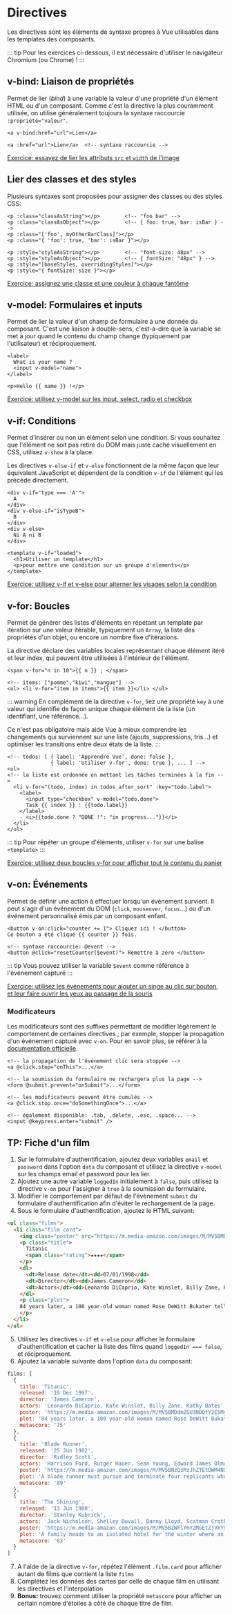 # Directives

Les directives sont les éléments de syntaxe propres à Vue utilisables dans les templates des composants.

::: tip
Pour les exercices ci-dessous, il est nécessaire d'utiliser le navigateur Chromium (ou Chrome) !
:::

## v-bind: Liaison de propriétés

Permet de lier (*bind*) à une variable la valeur d'une propriété d'un élément HTML ou d'un composant. Comme c'est la directive la plus couramment utilisée, on utilise généralement toujours la syntaxe raccourcie `:propriété="valeur"`.

```vue
<a v-bind:href="url">Lien</a>

<a :href="url">Lien</a>  <!-- syntaxe raccourcie -->
```

[Exercice: essayez de lier les attributs `src` et `width` de l'image](https://codepen.io/sylvainpv/pen/LBgqbq?editors=1010)

## Lier des classes et des styles

Plusieurs syntaxes sont proposées pour assigner des classes ou des styles CSS:

```vue
<p :class="classAsString"></p>        <!-- "foo bar" -->
<p :class="classAsObject"></p>        <!-- { foo: true, bar: isBar } -->
<p :class="['foo', myOtherBarClass]"></p>
<p :class="{ 'foo': true, 'bar': isBar }"></p>

<p :style="styleAsString"></p>        <!-- "font-size: 48px" -->
<p :style="styleAsObject"></p>        <!-- { fontSize: "48px" } -->
<p :style="[baseStyles, overridingStyles]"></p>
<p :style="{ fontSize: size }"></p>
```

[Exercice: assignez une classe et une couleur à chaque fantôme](https://codepen.io/sylvainpv/pen/qyJgLe?editors=1010)

## v-model: Formulaires et inputs

Permet de lier la valeur d'un champ de formulaire à une donnée du composant. C'est une liaison à double-sens, c'est-à-dire que la variable se met à jour quand le contenu du champ change (typiquement par l'utilisateur) et réciproquement.

```vue{3}
<label>
  What is your name ?
  <input v-model="name">
</label>

<p>Hello {{ name }} !</p>
```
<v-model-example />

[Exercice: utilisez v-model sur les input, select, radio et checkbox](https://codepen.io/sylvainpv/pen/rrqEMg?editors=1010)

## v-if: Conditions

Permet d'insérer ou non un élément selon une condition. Si vous souhaitez que l'élément ne soit pas retiré du DOM mais juste caché visuellement en CSS, utilisez `v-show` à la place.

Les directives `v-else-if` et `v-else` fonctionnent de la même façon que leur équivalent JavaScript et dépendent de la condition `v-if` de l'élément qui les précède directement.

```vue{1,4,7,11}
<div v-if="type === 'A'">
  A
</div>
<div v-else-if="isTypeB">
  B
</div>
<div v-else>
  Ni A ni B
</div>

<template v-if="loaded">
  <h1>Utiliser un template</h1>
  <p>pour mettre une condition sur un groupe d'elements</p>
</template>
```

[Exercice: utilisez v-if et v-else pour alterner les visages selon la condition](https://codepen.io/sylvainpv/pen/bjmXXV?editors=1010)

## v-for: Boucles

Permet de générer des listes d'éléments en répétant un template par itération sur une valeur itérable, typiquement un `Array`, la liste des propriétés d'un objet, ou encore un nombre fixe d'itérations.

La directive déclare des variables locales représentant chaque élément itéré et leur index, qui peuvent être utilisées à l'intérieur de l'élément.

```vue
<span v-for="n in 10">{{ n }} ; </span>

<!-- items: ["pomme","kiwi","mangue"] -->
<ul> <li v-for="item in items">{{ item }}</li> </ul>
```

<v-for-example-1 />

::: warning
En complément de la directive `v-for`, liez une propriété `key` à une valeur qui identifie de façon unique chaque élément de la liste (un identifiant, une référence...).

Ce n'est pas obligatoire mais aide Vue à mieux comprendre les changements qui surviennent sur une liste (ajouts, suppressions, tris...) et optimiser les transitions entre deux états de la liste.
:::

```vue{5}
<!-- todos: [ { label: 'Apprendre Vue', done: false },
              { label: 'Utiliser v-for', done: true }, ... ] -->
<ul>
<!-- la liste est ordonnée en mettant les tâches terminées à la fin -->
  <li v-for="(todo, index) in todos_after_sort" :key="todo.label">
    <label>
      <input type="checkbox" v-model="todo.done">
      Task {{ index }} : {{todo.label}}
    </label>
    - <i>{{todo.done ? "DONE !": "in progress..."}}</i>
  </li>
</ul>
```

<v-for-example-2 />

::: tip
Pour répéter un groupe d'éléments, utiliser `v-for` sur une balise `<template>`
:::

[Exercice: utilisez deux boucles v-for pour afficher tout le contenu du panier](https://codepen.io/sylvainpv/pen/RBqbBW?editors=1010)

## v-on: Événements

Permet de définir une action à effectuer lorsqu'un évènement survient. Il peut s'agir d'un événement du DOM (`click`, `mouseover`, `focus`...) ou d'un événement personnalisé émis par un composant enfant.

```vue{1,5}
<button v-on:click="counter += 1"> Cliquez ici ! </button>
Ce bouton a été cliqué {{ counter }} fois.

<!-- syntaxe raccourcie: @event -->
<button @click="resetCounter($event)"> Remettre à zéro </button>
```

<v-on-example />

::: tip
Vous pouvez utiliser la variable `$event` comme référence à l'événement capturé
:::

[Exercice: utilisez les événements pour ajouter un singe au clic sur bouton, et leur faire ouvrir les yeux au passage de la souris](https://codepen.io/sylvainpv/pen/NBEKQw?editors=1010)

### Modificateurs

Les modificateurs sont des suffixes permettant de modifier légèrement le comportement de certaines directives ; par exemple, stopper la propagation d'un événement capturé avec `v-on`. Pour en savoir plus, se référer à la [documentation officielle](https://fr.vuejs.org/v2/guide/events.html#Event-Modifiers).

```vue
<!-- la propagation de l'événement clic sera stoppée -->
<a @click.stop="onThis">...</a>

<!-- la soumission du formulaire ne rechargera plus la page -->
<form @submit.prevent="onSubmit">...</form>

<!-- les modificateurs peuvent être cumulés -->
<a @click.stop.once="doSomethingOnce">...</a>

<!-- également disponible: .tab, .delete, .esc, .space... -->
<input @keypress.enter="submit" />
```

## TP: Fiche d'un film

1. Sur le formulaire d'authentification, ajoutez deux variables `email` et `password` dans l'option `data` du composant et utilisez la directive `v-model` sur les champs email et password pour les lier.
2. Ajoutez une autre variable `loggedIn` initialement à `false`, puis utilisez la directive `v-on` pour l'assigner à `true` à la soumission du formulaire.
3. Modifier le comportement par défaut de l'évènement `submit` du formulaire d'authentification afin d'éviter le rechargement de la page.
4. Sous le formulaire d'authentification, ajoutez le HTML suivant:
```html
<ul class="films">
  <li class="film card">
    <img class="poster" src="https://m.media-amazon.com/images/M/MV5BMDdmZGU3NDQtY2E5My00ZTliLWIzOTUtMTY4ZGI1YjdiNjk3XkEyXkFqcGdeQXVyNTA4NzY1MzY@._V1_SX300.jpg" />
    <p class="title">
      Titanic
      <span class="rating">★★★★</span>
    </p>
    <dl>
      <dt>Release date</dt><dd>07/01/1998</dd>
      <dt>Director</dt><dd>James Cameron</dd>
      <dt>Actors</dt><dd>Leonardo DiCaprio, Kate Winslet, Billy Zane, Kathy Bates</dd>
    </dl>
    <p class="plot">
    84 years later, a 100 year-old woman named Rose DeWitt Bukater tells the story to her granddaughter Lizzy Calvert, Brock Lovett, Lewis Bodine, Bobby Buell and Anatoly Mikailavich on the Keldysh about her life set in April 10th 1912, on a ship called Titanic when young Rose boards the departing ship with the upper-class passengers and her mother, Ruth DeWitt Bukater, and her fiancé, Caledon Hockley. Meanwhile, a drifter and artist named Jack Dawson and his best friend Fabrizio De Rossi win third-class tickets to the ship in a game. And she explains the whole story from departure until the death of Titanic on its first and last voyage April 15th, 1912 at 2:20 in the morning.
    </p>
  </li>
</ul>
```
5. Utilisez les directives `v-if` et `v-else` pour afficher le formulaire d'authentification et cacher la liste des films quand `loggedIn === false`, et réciproquement.
6. Ajoutez la variable suivante dans l'option `data` du composant:
```js
films: [
  {
    title: 'Titanic',
    released: '19 Dec 1997',
    director: 'James Cameron',
    actors: 'Leonardo DiCaprio, Kate Winslet, Billy Zane, Kathy Bates',
    poster: 'https://m.media-amazon.com/images/M/MV5BMDdmZGU3NDQtY2E5My00ZTliLWIzOTUtMTY4ZGI1YjdiNjk3XkEyXkFqcGdeQXVyNTA4NzY1MzY@._V1_SX300.jpg',
    plot: '84 years later, a 100 year-old woman named Rose DeWitt Bukater tells the story to her granddaughter Lizzy Calvert, Brock Lovett, Lewis Bodine, Bobby Buell and Anatoly Mikailavich on the Keldysh about her life set in April 10th 1912, on a ship called Titanic when young Rose boards the departing ship with the upper-class passengers and her mother, Ruth DeWitt Bukater, and her fiancé, Caledon Hockley. Meanwhile, a drifter and artist named Jack Dawson and his best friend Fabrizio De Rossi win third-class tickets to the ship in a game. And she explains the whole story from departure until the death of Titanic on its first and last voyage April 15th, 1912 at 2:20 in the morning.',
    metascore: '75'
  },
  {
    title: 'Blade Runner',
    released: '25 Jun 1982',
    director: 'Ridley Scott',
    actors: 'Harrison Ford, Rutger Hauer, Sean Young, Edward James Olmos',
    poster: 'https://m.media-amazon.com/images/M/MV5BNzQzMzJhZTEtOWM4NS00MTdhLTg0YjgtMjM4MDRkZjUwZDBlXkEyXkFqcGdeQXVyNjU0OTQ0OTY@._V1_SX300.jpg',
    plot: 'A blade runner must pursue and terminate four replicants who stole a ship in space, and have returned to Earth to find their creator.',
    metascore: '89'
  },
  {
    title: 'The Shining',
    released: '13 Jun 1980',
    director: 'Stanley Kubrick',
    actors: 'Jack Nicholson, Shelley Duvall, Danny Lloyd, Scatman Crothers',
    poster: 'https://m.media-amazon.com/images/M/MV5BZWFlYmY2MGEtZjVkYS00YzU4LTg0YjQtYzY1ZGE3NTA5NGQxXkEyXkFqcGdeQXVyMTQxNzMzNDI@._V1_SX300.jpg',
    plot: 'A family heads to an isolated hotel for the winter where an evil spiritual presence influences the father into violence, while his psychic son sees horrific forebodings from both past and future.',
    metascore: '63'
  }
]
```
7. A l'aide de la directive `v-for`, répétez l'élément `.film.card` pour afficher autant de films que contient la liste `films`
8. Complétez les données des cartes par celle de chaque film en utilisant les directives et l'interpolation
9. **Bonus:** trouvez comment utiliser la propriété `metascore` pour afficher un certain nombre d'étoiles à côté de chaque titre de film.